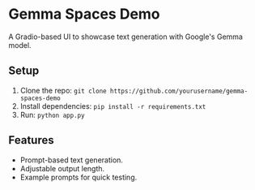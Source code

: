 # Gemma Spaces Demo
A Gradio-based UI to showcase text generation with Google's Gemma model.

## Setup
1. Clone the repo: `git clone https://github.com/yourusername/gemma-spaces-demo`
2. Install dependencies: `pip install -r requirements.txt`
3. Run: `python app.py`

## Features
- Prompt-based text generation.
- Adjustable output length.
- Example prompts for quick testing.